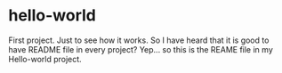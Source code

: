# hello-world
First project. Just to see how it works.
So I have heard that it is good to have README file in every project?
Yep... so this is the REAME file in my Hello-world project.
